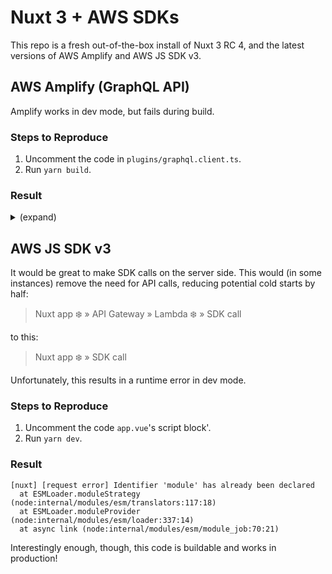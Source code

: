 # Nuxt 3 + AWS SDKs

This repo is a fresh out-of-the-box install of Nuxt 3 RC 4, and the latest versions of AWS Amplify and AWS JS SDK v3.

## AWS Amplify (GraphQL API)

Amplify works in dev mode, but fails during build.

### Steps to Reproduce

1. Uncomment the code in `plugins/graphql.client.ts`.
1. Run `yarn build`.

### Result

<details>
<summary>(expand)</summary>

```
 ERROR  'request' is not exported by __vite-browser-external, imported by node_modules/@aws-sdk/credential-provider-node/node_modules/@aws-sdk/credential-provider-imds/dist/es/remoteProvider/httpRequest.js
file: /Users/samh/repro-aws-amplify-sdk/node_modules/@aws-sdk/credential-provider-node/node_modules/@aws-sdk/credential-provider-imds/dist/es/remoteProvider/httpRequest.js:4:9
2: import { ProviderError } from "@aws-sdk/property-provider";
3: import { Buffer } from "buffer";
4: import { request } from "http";
            ^
5: /**
6:  * @internal


 ERROR  'request' is not exported by __vite-browser-external, imported by node_modules/@aws-sdk/credential-provider-node/node_modules/@aws-sdk/credential-provider-imds/dist/es/remoteProvider/httpRequest.js

  at error (node_modules/rollup/dist/shared/rollup.js:198:30)
  at Module.error (node_modules/rollup/dist/shared/rollup.js:12555:16)
  at Module.traceVariable (node_modules/rollup/dist/shared/rollup.js:12914:29)
  at ModuleScope.findVariable (node_modules/rollup/dist/shared/rollup.js:11566:39)
  at FunctionScope.findVariable (node_modules/rollup/dist/shared/rollup.js:6486:38)
  at ChildScope.findVariable (node_modules/rollup/dist/shared/rollup.js:6486:38)
  at FunctionScope.findVariable (node_modules/rollup/dist/shared/rollup.js:6486:38)
  at ChildScope.findVariable (node_modules/rollup/dist/shared/rollup.js:6486:38)
  at Identifier.bind (node_modules/rollup/dist/shared/rollup.js:7553:40)
  at CallExpression.bind (node_modules/rollup/dist/shared/rollup.js:5383:23)
```
</details>

## AWS JS SDK v3

It would be great to make SDK calls on the server side. This would (in some instances) remove the need for API calls, reducing potential cold starts by half:

> Nuxt app ❄️ » API Gateway » Lambda ❄️ » SDK call

to this:

> Nuxt app ❄️ » SDK call

Unfortunately, this results in a runtime error in dev mode.

### Steps to Reproduce
1. Uncomment the code `app.vue`'s script block'.
1. Run `yarn dev`.

### Result

```
[nuxt] [request error] Identifier 'module' has already been declared
  at ESMLoader.moduleStrategy (node:internal/modules/esm/translators:117:18)
  at ESMLoader.moduleProvider (node:internal/modules/esm/loader:337:14)
  at async link (node:internal/modules/esm/module_job:70:21)
```

Interestingly enough, though, this code is buildable and works in production!

